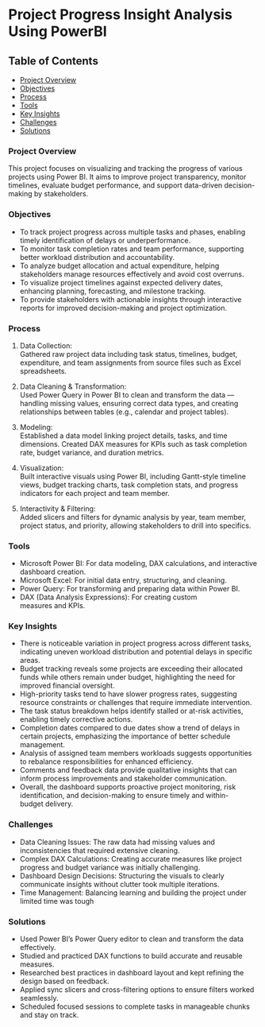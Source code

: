 # Project Progress Insight Analysis Using PowerBI
## Table of Contents
- [Project Overview](Project-Overview)
- [Objectives](Objectives)
- [Process](Process)
- [Tools](Tools)
- [Key Insights](Key-Insights)
- [Challenges](Challenges)
- [Solutions](Solutions)
### Project Overview
This project focuses on visualizing and tracking the progress of various projects using Power BI. It aims to improve project transparency, monitor timelines, evaluate budget performance, and support data-driven decision-making by stakeholders.
### Objectives
- To track project progress across multiple tasks and phases, enabling timely identification of delays or underperformance.  
- To monitor task completion rates and team performance, supporting better workload distribution and accountability.  
- To analyze budget allocation and actual expenditure, helping stakeholders manage resources effectively and avoid cost overruns.  
- To visualize project timelines against expected delivery dates, enhancing planning, forecasting, and milestone tracking.  
- To provide stakeholders with actionable insights through interactive reports for improved decision-making and project optimization.
### Process
1. Data Collection:  
   Gathered raw project data including task status, timelines, budget, expenditure, and team assignments from source files such as Excel spreadsheets.

2. Data Cleaning & Transformation:  
   Used Power Query in Power BI to clean and transform the data — handling missing values, ensuring correct data types, and creating relationships between tables (e.g., calendar and project tables).

3. Modeling:  
   Established a data model linking project details, tasks, and time dimensions. Created DAX measures for KPIs such as task completion rate, budget variance, and duration metrics.

4. Visualization:  
   Built interactive visuals using Power BI, including Gantt-style timeline views, budget tracking charts, task completion stats, and progress indicators for each project and team member.

5. Interactivity & Filtering:  
   Added slicers and filters for dynamic analysis by year, team member, project status, and priority, allowing stakeholders to drill into specifics.
### Tools
- Microsoft Power BI: For data modeling, DAX calculations, and interactive dashboard creation.  
- Microsoft Excel: For initial data entry, structuring, and cleaning.  
- Power Query: For transforming and preparing data within Power BI.  
- DAX (Data Analysis Expressions): For creating custom measures and KPIs.
### Key Insights
- There is noticeable variation in project progress across different tasks, indicating uneven workload distribution and potential delays in specific areas.
- Budget tracking reveals some projects are exceeding their allocated funds while others remain under budget, highlighting the need for improved financial oversight.
- High-priority tasks tend to have slower progress rates, suggesting resource constraints or challenges that require immediate intervention.
- The task status breakdown helps identify stalled or at-risk activities, enabling timely corrective actions.
- Completion dates compared to due dates show a trend of delays in certain projects, emphasizing the importance of better schedule management.
- Analysis of assigned team members workloads suggests opportunities to rebalance responsibilities for enhanced efficiency.
- Comments and feedback data provide qualitative insights that can inform process improvements and stakeholder communication.
- Overall, the dashboard supports proactive project monitoring, risk identification, and decision-making to ensure timely and within-budget delivery.
### Challenges
- Data Cleaning Issues: The raw data had missing values and inconsistencies that required extensive cleaning.
- Complex DAX Calculations: Creating accurate measures like project progress and budget variance was initially challenging.
- Dashboard Design Decisions: Structuring the visuals to clearly communicate insights without clutter took multiple iterations.
- Time Management: Balancing learning and building the project under limited time was tough
### Solutions
- Used Power BI’s Power Query editor to clean and transform the data effectively.
- Studied and practiced DAX functions to build accurate and reusable measures.
- Researched best practices in dashboard layout and kept refining the design based on feedback.
- Applied sync slicers and cross-filtering options to ensure filters worked seamlessly.
- Scheduled focused sessions to complete tasks in manageable chunks and stay on track.
